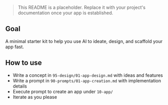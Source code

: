 > This README is a placeholder. Replace it with your project's documentation once your app is established.

## Goal

A minimal starter kit to help you use AI to ideate, design, and scaffold your app fast.

## How to use

- Write a concept in `95-design/01-app-design.md` with ideas and features
- Write a prompt in `90-prompts/01-app-creation.md` with implementation details
- Execute prompt to create an app under `10-app/`
- Iterate as you please
